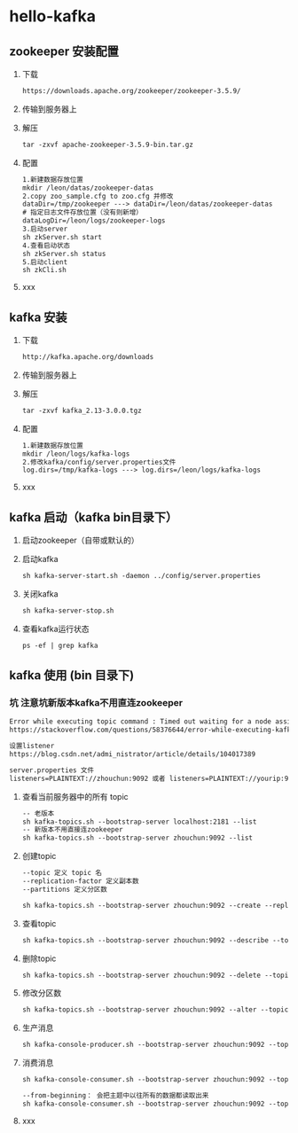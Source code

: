 # hello-kafka

## zookeeper 安装配置

1. 下载

   ```tex
   https://downloads.apache.org/zookeeper/zookeeper-3.5.9/
   ```

2. 传输到服务器上

3. 解压

   ```tex
   tar -zxvf apache-zookeeper-3.5.9-bin.tar.gz
   ```

4. 配置

   ```tex
   1.新建数据存放位置
   mkdir /leon/datas/zookeeper-datas
   2.copy zoo_sample.cfg to zoo.cfg 并修改
   dataDir=/tmp/zookeeper ---> dataDir=/leon/datas/zookeeper-datas
   # 指定日志文件存放位置（没有则新增）
   dataLogDir=/leon/logs/zookeeper-logs
   3.启动server
   sh zkServer.sh start
   4.查看启动状态
   sh zkServer.sh status
   5.启动client
   sh zkCli.sh
   ```

5. xxx

## kafka 安装

1. 下载

   ```tex
   http://kafka.apache.org/downloads
   ```

2. 传输到服务器上

3. 解压

   ```tex
   tar -zxvf kafka_2.13-3.0.0.tgz
   ```

4. 配置

   ```tex
   1.新建数据存放位置
   mkdir /leon/logs/kafka-logs
   2.修改kafka/config/server.properties文件
   log.dirs=/tmp/kafka-logs ---> log.dirs=/leon/logs/kafka-logs
   ```

5. xxx

## kafka 启动（kafka bin目录下）

1. 启动zookeeper（自带或默认的）

2. 启动kafka

   ```tex
   sh kafka-server-start.sh -daemon ../config/server.properties
   ```

3. 关闭kafka

   ```tex
   sh kafka-server-stop.sh
   ```

4. 查看kafka运行状态

   ```tex
   ps -ef | grep kafka
   ```

## kafka 使用 (bin 目录下)

### 坑 注意坑新版本kafka不用直连zookeeper

```tex
Error while executing topic command : Timed out waiting for a node assignment. Call: listTopics
https://stackoverflow.com/questions/58376644/error-while-executing-kafka-on-port-2181-topic-command-timed-out-waiting-for

设置listener
https://blog.csdn.net/admi_nistrator/article/details/104017389

server.properties 文件
listeners=PLAINTEXT://zhouchun:9092 或者 listeners=PLAINTEXT://yourip:9092
```

1. 查看当前服务器中的所有 topic

   ```tex
   -- 老版本
   sh kafka-topics.sh --bootstrap-server localhost:2181 --list
   -- 新版本不用直接连zookeeper
   sh kafka-topics.sh --bootstrap-server zhouchun:9092 --list
   ```

2. 创建topic

   ```tex
   --topic 定义 topic 名
   --replication-factor 定义副本数
   --partitions 定义分区数
   
   sh kafka-topics.sh --bootstrap-server zhouchun:9092 --create --replication-factor 1 --partitions 1 --topic topic-first
   ```

3. 查看topic

   ```tex
   sh kafka-topics.sh --bootstrap-server zhouchun:9092 --describe --topic topic-first
   ```

4. 删除topic

   ```tex
   sh kafka-topics.sh --bootstrap-server zhouchun:9092 --delete --topic topic-first
   ```

5. 修改分区数

   ```tex
   sh kafka-topics.sh --bootstrap-server zhouchun:9092 --alter --topic topic-first --partitions 6
   ```

6. 生产消息

   ```tex
   sh kafka-console-producer.sh --bootstrap-server zhouchun:9092 --topic topic-first
   ```

7. 消费消息

   ```tex
   sh kafka-console-consumer.sh --bootstrap-server zhouchun:9092 --topic topic-first
   
   --from-beginning： 会把主题中以往所有的数据都读取出来
   sh kafka-console-consumer.sh --bootstrap-server zhouchun:9092 --topic topic-first --from-beginning
   ```

8. xxx
